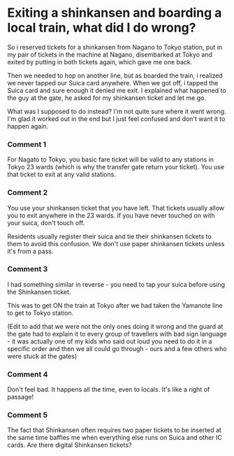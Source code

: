 # Exiting a shinkansen and boarding a local train, what did I do wrong?

So i reserved tickets for a shinkansen from Nagano to Tokyo station, put in my pair of tickets in the machine at Nagano, disembarked at Tokyo and exited by putting in both tickets again, which gave me one back.

Then we needed to hop on another line, but as boarded the train, i realized we never tapped our Suica card anywhere. When we got off, i tapped the Suica card and sure enough it denied me exit. I explained what happened to the guy at the gate, he asked for my shinkansen ticket and let me go.

What was I supposed to do instead? I'm not quite sure where it went wrong. I'm glad it worked out in the end but I just feel confused and don't want it to happen again.

### Comment 1

For Nagato to Tokyo, you basic fare ticket will be valid to any stations in Tokyo 23 wards (which is why the transfer gate return your ticket). You use that ticket to exit at any valid stations.

### Comment 2

You use your shinkansen ticket that you have left. That tickets usually allow you to exit anywhere in the 23 wards. If you have never touched on with your suica, don't touch off. 

Residents usually register their suica and tie their shinkansen tickets to them to avoid this confusion. We don't use paper shinkansen tickets unless it's from a pass.

### Comment 3

I had something similar in reverse - you need to tap your suica before using the Shinkansen ticket.

This was to get ON the train at Tokyo after we had taken the Yamanote line to get to Tokyo station.

(Edit to add that we were not the only ones doing it wrong and the guard at the gate had to explain it to every group of travellers with bad sign language - it was actually one of my kids who said out loud you need to do it in a specific order and then we all could go through - ours and a few others who were stuck at the gates)

### Comment 4

Don't feel bad. It happens all the time, even to locals. It's like a right of passage!

### Comment 5

The fact that Shinkansen often requires two paper tickets to be inserted at the same time baffles me when everything else runs on Suica and other IC cards. Are there digital Shinkansen tickets?

